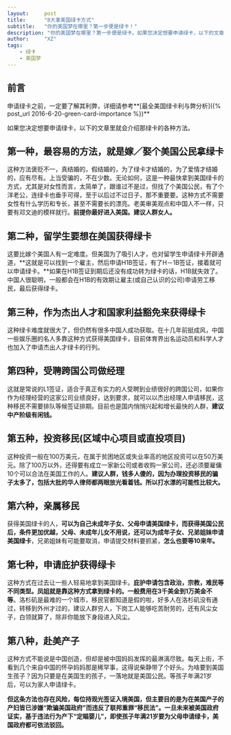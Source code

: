 ```yaml
---
layout:     post
title:      "8大拿美国绿卡方式"
subtitle:   "你的美国梦在哪里？第一步便是绿卡！"
description: "你的美国梦在哪里？第一步便是绿卡。如果您决定想要申请绿卡，以下的文章里就会介绍那绿卡的各种方法。"
author:     "XZ"
tags:
    - 绿卡
    - 美国梦
---
```


## 前言

申请绿卡之前，一定要了解其利弊，详细请参考**[最全美国绿卡利与弊分析]({% post_url 2016-6-20-green-card-importance %})**

如果您决定想要申请绿卡，以下的文章里就会介绍那绿卡的各种方法。

## 第一种，最容易的方法，就是嫁／娶个美国公民拿绿卡

这种方法褒贬不一，真结婚的，假结婚的，为了绿卡才结婚的，为了爱情才结婚的，应有尽有。上当受骗的，不在少数。无论如何，这是一种最快拿到美国绿卡的方式，尤其是对女性而言，太简单了，跟谁过不是过，但找了个美国公民，有了个洋老公，连绿卡也垂手可得，至于以后过不过日子，那不重要要。这种方式不需要女性有什么学历和专长，甚至不需要长的漂亮。老美审美观点和中国人不一样，只要有邓文迪的模样就行。**前提你最好进入美国。建议人群女人。**

## 第二种，留学生要想在美国获得绿卡

这要比嫁个美国人有一定难度。但美国为了吸引人才，也对留学生申请绿卡开辟通道，**这就是可以找到一个雇主，然后申请H1B签证，有了H－1B签证，接着就可以申请绿卡。**如果在H1B签证到期后还没有成功转为绿卡的话，H1B就失效了。中国人很聪明，一般都会在H1B的有效期让雇主(或自己认识的公司)申请劳工移民，最后获得绿卡。

## 第三种，作为杰出人才和国家利益豁免来获得绿卡

这种绿卡难度就很大了，但仍然有很多中国人成功获取。在十几年前挺成风，中国一些娱乐圈的名人多靠这种方式获得美国绿卡，目前体育界出名运动员和科学人才也加入了申请杰出人才绿卡的行列。

## 第四种，受聘跨国公司做经理

这就是常说的L1签证，适合于真正有实力的人受聘到业绩很好的跨国公司，如果你作为经理经营的这家公司业绩良好，达到要求，就可以以杰出经理人申请移民，这种移民不需要排队等候签证排期。目前也是国内悄悄兴起和增长最快的人群，**建议中产阶级有闲钱。**

## 第五种，投资移民(区域中心项目或直投项目)

这种投资一般在100万美元，在属于贫困地区或失业率高的地区投资可以在50万美元。除了100万以外，还得要有成立一家新公司或者收购一家公司，还必须要雇傭10个可以合法在美国工作的人。**建议人群，钱多人傻的，因为办理投资移民的骗子太多了，包括大批的华人律师都两眼放光看着钱。所以打水漂的可能性比较大。**

## 第六种，亲属移民

获得美国绿卡的人，**可以为自己未成年子女、父母申请美国绿卡，而获得美国公民后，条件更加优越，父母、未成年儿女不用说，还可以为成年子女、兄弟姐妹申请美国绿卡**，兄弟姐妹有可能要取消，申请提交材料要抓紧，**怎么也要等10来年。**

## 第七种，申请庇护获得绿卡

这种方式在过去让一些人轻易地拿到美国绿卡。**庇护申请包含政治，宗教，难民等不同类型。凤姐就是靠这种方式拿到绿卡的。一般费用在3千美金到1万美金不等**。洛杉矶是最难的一个城市，移民官都知道是假的啦，好多人在洛杉矶没有通过，转移到外州才过的，建议人群穷人，下岗工人能够吃苦耐劳的，还有风尘女子，白领就算了，除非你能放下身段进入风尘。

## 第八种，赴美产子

这种方式不能说是中国创造，但却是被中国妈妈发挥的最淋漓尽致。每天上街，不看到几个来自中国的怀孕妈妈那是稀罕事，这得说柴静带了个好头。为啥要到美国生孩子？因为只要是在美国生的孩子，一落地就是美国公民。等孩子年满21岁后，可以为家人申请绿卡。

**但这条方法也存在风险，每位持观光签证入境美国，但主要目的是为在美国产子的产妇皆已涉嫌“欺骗美国政府”而违反了联邦重罪“移民法”。一旦未来被美国政府证实，基于违法行为产下“定瞄婴儿”，即使孩子年满21岁要为父母申请绿卡，美国政府都可依法驳回。**